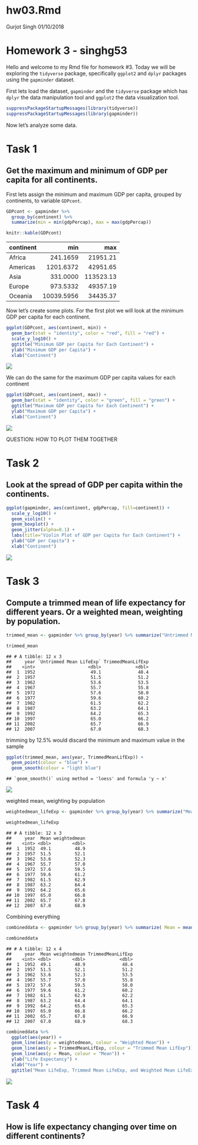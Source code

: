 hw03.Rmd
================
Gurjot Singh
01/10/2018

# Homework 3 - singhg53

Hello and welcome to my Rmd file for homework \#3. Today we will be
exploring the `tidyverse` package, specifically `ggplot2` and `dplyr`
packages using the `gapminder` dataset.

First lets load the dataset, `gapminder` and the `tidyverse` package
which has `dplyr` the data manipulation tool and `ggplot2` the data
visualization tool.

``` r
suppressPackageStartupMessages(library(tidyverse))
suppressPackageStartupMessages(library(gapminder))
```

Now let’s analyze some data.

# Task 1

## Get the maximum and minimum of GDP per capita for all continents.

First lets assign the minimum and maximum GDP per capita, grouped by
continents, to variable `GDPcont`.

``` r
GDPcont <- gapminder %>%
  group_by(continent) %>%
  summarize(min = min(gdpPercap), max = max(gdpPercap))

knitr::kable(GDPcont)
```

| continent |        min |       max |
| :-------- | ---------: | --------: |
| Africa    |   241.1659 |  21951.21 |
| Americas  |  1201.6372 |  42951.65 |
| Asia      |   331.0000 | 113523.13 |
| Europe    |   973.5332 |  49357.19 |
| Oceania   | 10039.5956 |  34435.37 |

Now let’s create some plots. For the first plot we will look at the
minimum GDP per capita for each continent.

``` r
ggplot(GDPcont, aes(continent, min)) + 
  geom_bar(stat = "identity", color = "red", fill = "red") + 
  scale_y_log10() +
  ggtitle("Minimum GDP per Capita for Each Continent") + 
  ylab("Minimum GDP per Capita") +
  xlab("Continent")
```

![](hw03_files/figure-gfm/unnamed-chunk-3-1.png)<!-- -->

We can do the same for the maximum GDP per capita values for each
continent

``` r
ggplot(GDPcont, aes(continent, max)) + 
  geom_bar(stat = "identity", color = "green", fill = "green") + 
  ggtitle("Maximum GDP per Capita for Each Continent") + 
  ylab("Maximum GDP per Capita") +
  xlab("Continent")
```

![](hw03_files/figure-gfm/unnamed-chunk-4-1.png)<!-- -->

QUESTION: HOW TO PLOT THEM TOGETHER

# Task 2

## Look at the spread of GDP per capita within the continents.

``` r
ggplot(gapminder, aes(continent, gdpPercap, fill=continent)) + 
  scale_y_log10() +
  geom_violin() +
  geom_boxplot() +
  geom_jitter(alpha=0.1) +
  labs(title="Violin Plot of GDP per Capita for Each Continent") +
  ylab("GDP per Capita") +
  xlab("Continent")
```

![](hw03_files/figure-gfm/unnamed-chunk-5-1.png)<!-- -->

# Task 3

## Compute a trimmed mean of life expectancy for different years. Or a weighted mean, weighting by population.

``` r
trimmed_mean <- gapminder %>% group_by(year) %>% summarize("Untrimmed Mean LifeExp" = mean(lifeExp), TrimmedMeanLifExp = mean(lifeExp,trim = 0.125)) %>% arrange(year)

trimmed_mean
```

    ## # A tibble: 12 x 3
    ##     year `Untrimmed Mean LifeExp` TrimmedMeanLifExp
    ##    <int>                    <dbl>             <dbl>
    ##  1  1952                     49.1              48.4
    ##  2  1957                     51.5              51.2
    ##  3  1962                     53.6              53.5
    ##  4  1967                     55.7              55.8
    ##  5  1972                     57.6              58.0
    ##  6  1977                     59.6              60.2
    ##  7  1982                     61.5              62.2
    ##  8  1987                     63.2              64.1
    ##  9  1992                     64.2              65.3
    ## 10  1997                     65.0              66.2
    ## 11  2002                     65.7              66.9
    ## 12  2007                     67.0              68.3

trimming by 12.5% would discard the minimum and maximum value in the
sample

``` r
ggplot(trimmed_mean, aes(year, TrimmedMeanLifExp)) +
  geom_point(colour = "blue") +
  geom_smooth(colour = "light blue")
```

    ## `geom_smooth()` using method = 'loess' and formula 'y ~ x'

![](hw03_files/figure-gfm/unnamed-chunk-7-1.png)<!-- -->

weighted mean, weighting by
population

``` r
weightedmean_lifeExp <- gapminder %>% group_by(year) %>% summarize("Mean" = mean(lifeExp), weightedmean = weighted.mean(lifeExp, pop))

weightedmean_lifeExp
```

    ## # A tibble: 12 x 3
    ##     year  Mean weightedmean
    ##    <int> <dbl>        <dbl>
    ##  1  1952  49.1         48.9
    ##  2  1957  51.5         52.1
    ##  3  1962  53.6         52.3
    ##  4  1967  55.7         57.0
    ##  5  1972  57.6         59.5
    ##  6  1977  59.6         61.2
    ##  7  1982  61.5         62.9
    ##  8  1987  63.2         64.4
    ##  9  1992  64.2         65.6
    ## 10  1997  65.0         66.8
    ## 11  2002  65.7         67.8
    ## 12  2007  67.0         68.9

Combining
everything

``` r
combineddata <- gapminder %>% group_by(year) %>% summarize( Mean = mean(lifeExp), weightedmean = weighted.mean(lifeExp, pop), TrimmedMeanLifExp = mean(lifeExp,trim = 0.125))

combineddata
```

    ## # A tibble: 12 x 4
    ##     year  Mean weightedmean TrimmedMeanLifExp
    ##    <int> <dbl>        <dbl>             <dbl>
    ##  1  1952  49.1         48.9              48.4
    ##  2  1957  51.5         52.1              51.2
    ##  3  1962  53.6         52.3              53.5
    ##  4  1967  55.7         57.0              55.8
    ##  5  1972  57.6         59.5              58.0
    ##  6  1977  59.6         61.2              60.2
    ##  7  1982  61.5         62.9              62.2
    ##  8  1987  63.2         64.4              64.1
    ##  9  1992  64.2         65.6              65.3
    ## 10  1997  65.0         66.8              66.2
    ## 11  2002  65.7         67.8              66.9
    ## 12  2007  67.0         68.9              68.3

``` r
combineddata %>% 
  ggplot(aes(year)) +
  geom_line(aes(y = weightedmean, colour = "Weighted Mean")) +
  geom_line(aes(y = TrimmedMeanLifExp, colour = "Trimmed Mean LifExp")) +
  geom_line(aes(y = Mean, colour = "Mean")) +
  ylab("Life Expectancy") +
  xlab("Year") +
  ggtitle("Mean LifeExp, Trimmed Mean LifeExp, and Weighted Mean LifeExp vs. Year")
```

![](hw03_files/figure-gfm/unnamed-chunk-10-1.png)<!-- -->

# Task 4

## How is life expectancy changing over time on different continents?
